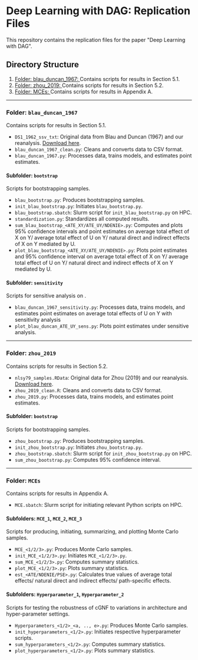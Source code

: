 # Deep Learning with DAG: Replication Files

This repository contains the replication files for the paper "Deep Learning with DAG".

## Directory Structure

1. [Folder: blau_duncan_1967: ](#folder-blau_duncan_1967)
   Contains scripts for results in Section 5.1.
2. [Folder: zhou_2019: ](#folder-zhou_2019)
   Contains scripts for results in Section 5.2.
3. [Folder: MCEs: ](#folder-mces)
   Contains scripts for results in Appendix A.

---

### Folder: `blau_duncan_1967`
Contains scripts for results in Section 5.1.

- `DS1_1962_ssv_txt`: Original data from Blau and Duncan (1967) and our reanalysis. [Download here](https://scholar.harvard.edu/files/xzhou/files/zhou2019_college_replication.zip).
- `blau_duncan_1967_clean.py`: Cleans and converts data to CSV format.
- `blau_duncan_1967.py`: Processes data, trains models, and estimates point estimates.

#### Subfolder: `bootstrap`
Scripts for bootstrapping samples.

- `blau_bootstrap.py`: Produces bootstrapping samples.
- `init_blau_bootstrap.py`: Initiates `blau_bootstrap.py`.
- `blau_bootstrap.sbatch`: Slurm script for `init_blau_bootstrap.py` on HPC.
- `standardization.py`: Standardizes all computed results.
- `sum_blau_bootstrap_<ATE_XY/ATE_UY/NDENIE>.py`: Computes and plots 95% confidence intervals and point estimates on average total effect of X on Y/ average total effect of U on Y/ natural direct and indirect effects of X on Y mediated by U.
- `plot_blau_bootstrap_<ATE_XY/ATE_UY/NDENIE>.py`: Plots point estimates and 95% confidence interval on average total effect of X on Y/ average total effect of U on Y/ natural direct and indirect effects of X on Y mediated by U.

#### Subfolder: `sensitivity`
Scripts for sensitive analysis on .

- `blau_duncan_1967_sensitivity.py`: Processes data, trains models, and estimates point estimates on average total effects of U on Y with sensitivity analysis
- `plot_blau_duncan_ATE_UY_sens.py`: Plots point estimates under sensitive analysis.

---

### Folder: `zhou_2019`
Contains scripts for results in Section 5.2.

- `nlsy79_samples.RData`: Original data for Zhou (2019) and our reanalysis. [Download here](https://scholar.harvard.edu/files/xzhou/files/zhou2019_college_replication.zip).
- `zhou_2019_clean.R`: Cleans and converts data to CSV format.
- `zhou_2019.py`: Processes data, trains models, and estimates point estimates.

#### Subfolder: `bootstrap`
Scripts for bootstrapping samples.

- `zhou_bootstrap.py`: Produces bootstrapping samples.
- `init_zhou_bootstrap.py`: Initiates `zhou_bootstrap.py`.
- `zhou_bootstrap.sbatch`: Slurm script for `init_zhou_bootstrap.py` on HPC.
- `sum_zhou_bootstrap.py`: Computes 95% confidence interval.

---

### Folder: `MCEs`
Contains scripts for results in Appendix A.

- `MCE.sbatch`: Slurm script for initiating relevant Python scripts on HPC.

#### Subfolders: `MCE_1`, `MCE_2`, `MCE_3`
Scripts for producing, initiating, summarizing, and plotting Monte Carlo samples.

- `MCE_<1/2/3>.py`: Produces Monte Carlo samples.
- `init_MCE_<1/2/3>.py`: Initiates `MCE_<1/2/3>.py`.
- `sum_MCE_<1/2/3>.py`: Computes summary statistics.
- `plot_MCE_<1/2/3>.py`: Plots summary statistics.
- `est_<ATE/NDENIE/PSE>.py`: Calculates true values of average total effects/ natural direct and indirect effects/ path-specific effects.

#### Subfolders: `Hyperparameter_1`, `Hyperparameter_2`
Scripts for testing the robustness of cGNF to variations in architecture and hyper-parameter settings.

- `Hyperparameters_<1/2>_<a, .., e>.py`: Produces Monte Carlo samples.
- `init_hyperparameters_<1/2>.py`: Initiates respective hyperparameter scripts.
- `sum_hyperparameters_<1/2>.py`: Computes summary statistics.
- `plot_hyperparameters_<1/2>.py`: Plots summary statistics.
